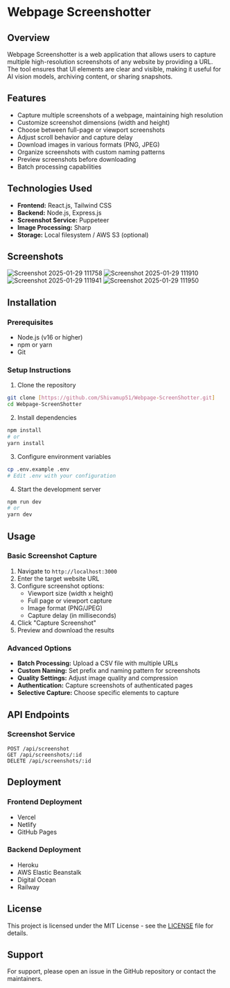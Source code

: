 # Webpage Screenshotter

## Overview
Webpage Screenshotter is a web application that allows users to capture multiple high-resolution screenshots of any website by providing a URL. The tool ensures that UI elements are clear and visible, making it useful for AI vision models, archiving content, or sharing snapshots.

## Features
- Capture multiple screenshots of a webpage, maintaining high resolution
- Customize screenshot dimensions (width and height)
- Choose between full-page or viewport screenshots
- Adjust scroll behavior and capture delay
- Download images in various formats (PNG, JPEG)
- Organize screenshots with custom naming patterns
- Preview screenshots before downloading
- Batch processing capabilities

## Technologies Used
- **Frontend:** React.js, Tailwind CSS
- **Backend:** Node.js, Express.js
- **Screenshot Service:** Puppeteer
- **Image Processing:** Sharp
- **Storage:** Local filesystem / AWS S3 (optional)

## Screenshots
![Screenshot 2025-01-29 111758](https://github.com/user-attachments/assets/a61d58f7-86f6-4c35-8538-5bda26bf21ef)
![Screenshot 2025-01-29 111910](https://github.com/user-attachments/assets/72008a5b-23fd-43d3-be93-35bf736f7cec)
![Screenshot 2025-01-29 111941](https://github.com/user-attachments/assets/762597f2-6655-49bf-8c7c-9bb7370a1ba1)
![Screenshot 2025-01-29 111950](https://github.com/user-attachments/assets/8897d28e-10ec-45d2-94f8-4322d618859e)



## Installation

### Prerequisites
- Node.js (v16 or higher)
- npm or yarn
- Git

### Setup Instructions

1. Clone the repository
```bash
git clone [https://github.com/Shivamup51/Webpage-ScreenShotter.git]
cd Webpage-ScreenShotter
```

2. Install dependencies
```bash
npm install
# or
yarn install
```

3. Configure environment variables
```bash
cp .env.example .env
# Edit .env with your configuration
```

4. Start the development server
```bash
npm run dev
# or
yarn dev
```

## Usage

### Basic Screenshot Capture
1. Navigate to `http://localhost:3000`
2. Enter the target website URL
3. Configure screenshot options:
   - Viewport size (width x height)
   - Full page or viewport capture
   - Image format (PNG/JPEG)
   - Capture delay (in milliseconds)
4. Click "Capture Screenshot"
5. Preview and download the results

### Advanced Options
- **Batch Processing:** Upload a CSV file with multiple URLs
- **Custom Naming:** Set prefix and naming pattern for screenshots
- **Quality Settings:** Adjust image quality and compression
- **Authentication:** Capture screenshots of authenticated pages
- **Selective Capture:** Choose specific elements to capture

## API Endpoints

### Screenshot Service
```
POST /api/screenshot
GET /api/screenshots/:id
DELETE /api/screenshots/:id
```

## Deployment

### Frontend Deployment
- Vercel
- Netlify
- GitHub Pages

### Backend Deployment
- Heroku
- AWS Elastic Beanstalk
- Digital Ocean
- Railway


## License
This project is licensed under the MIT License - see the [LICENSE](LICENSE) file for details.

## Support
For support, please open an issue in the GitHub repository or contact the maintainers.
